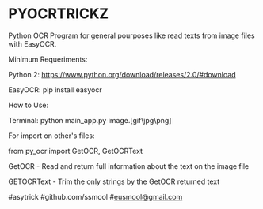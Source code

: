 # PYOCRTRICKZ
Python OCR Program for general pourposes like read texts from image files with EasyOCR.

Minimum Requeriments:

Python 2: https://www.python.org/download/releases/2.0/#download

EasyOCR: pip install easyocr

How to Use:

Terminal: python main_app.py image.[gif\jpg\png]

For import on other's files:

from py_ocr import GetOCR, GetOCRText

GetOCR - Read and return full information about the text on the image file

GETOCRText - Trim the only strings by the GetOCR returned text

#asytrick
#github.com/ssmool
#eusmool@gmail.com
